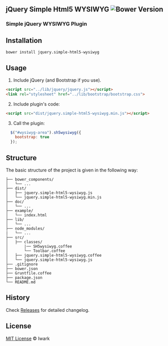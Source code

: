 jQuery Simple Html5 WYSIWYG ![Bower Version](https://badge.fury.io/bo/jquery.simple-html5-wysiwyg.svg)
----

### Simple jQuery WYSIWYG Plugin

## Installation

```
bower install jquery.simple-html5-wysiwyg
```

## Usage

1. Include jQuery (and Bootstrap if you use).

  ```html
  <script src="../lib/jquery/jquery.js"></script>
  <link rel="stylesheet" href="../lib/bootstrap/bootstrap.css">
  ```

2. Include plugin's code:

  ```html
  <script src="dist/jquery.simple-html5-wysiwyg.min.js"></script>
  ```

3. Call the plugin:

  ```javascript
    $("#wysiwyg-area").sh5wysiwyg({
      bootstrap: true
    });
  ```

## Structure

The basic structure of the project is given in the following way:

```
├── bower_components/
│   └── ...
├── dist/
│   ├── jquery.simple-html5-wysiwyg.js
│   └── jquery.simple-html5-wysiwyg.min.js
├── doc/
│   └── ...
├── example/
│   └── index.html
├── lib/
│   └── ...
├── node_modules/
|   └── ...
├── src/
│   ├── classes/
│       |── SH5wysiwyg.coffee
│       └── Toolbar.coffee
│   ├── jquery.simple-html5-wysiwyg.coffee
│   └── jquery.simple-html5-wysiwyg.js
├── .gitignore
├── bower.json
├── Gruntfile.coffee
├── package.json
└── README.md
```

## History

Check [Releases](https://github.com/Iwark/jquery.simple-html5-wysiwyg/releases) for detailed changelog.

## License

[MIT License](http://iwark.mit-license.org) © Iwark